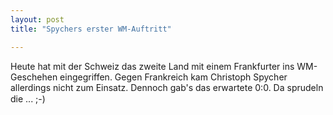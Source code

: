```yaml
---
layout: post
title: "Spychers erster WM-Auftritt"

---
```


Heute hat mit der Schweiz das zweite Land mit einem Frankfurter ins WM-Geschehen eingegriffen. Gegen Frankreich kam Christoph Spycher allerdings nicht zum Einsatz. Dennoch gab's das erwartete 0:0. Da sprudeln die ... ;-)



